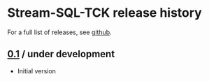<!--
{% comment %}
Licensed to the Apache Software Foundation (ASF) under one or more
contributor license agreements.  See the NOTICE file distributed with
this work for additional information regarding copyright ownership.
The ASF licenses this file to you under the Apache License, Version 2.0
(the "License"); you may not use this file except in compliance with
the License.  You may obtain a copy of the License at

http://www.apache.org/licenses/LICENSE-2.0

Unless required by applicable law or agreed to in writing, software
distributed under the License is distributed on an "AS IS" BASIS,
WITHOUT WARRANTIES OR CONDITIONS OF ANY KIND, either express or implied.
See the License for the specific language governing permissions and
limitations under the License.
{% endcomment %}
-->
# Stream-SQL-TCK release history

For a full list of releases, see <a href="https://github.com/Stream-SQL-TCK/Stream-SQL-TCK/releases">github</a>.

## <a href="https://github.com/Stream-SQL-TCK/Stream-SQL-TCK/releases/tag/stream-sql-tck-0.1">0.1</a> / under development

* Initial version
